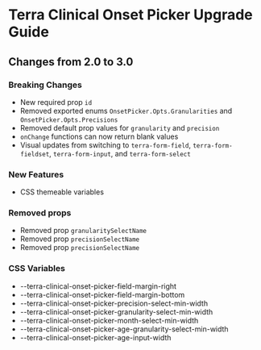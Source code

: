 # Terra Clinical Onset Picker Upgrade Guide

## Changes from 2.0 to 3.0

### Breaking Changes

* New required prop `id`
* Removed exported enums `OnsetPicker.Opts.Granularities` and `OnsetPicker.Opts.Precisions`
* Removed default prop values for `granularity` and `precision`
* `onChange` functions can now return blank values
* Visual updates from switching to `terra-form-field`, `terra-form-fieldset`, `terra-form-input`, and `terra-form-select`

### New Features

* CSS themeable variables

### Removed props

* Removed prop `granularitySelectName`
* Removed prop `precisionSelectName`
* Removed prop `precisionSelectName`

### CSS Variables

* --terra-clinical-onset-picker-field-margin-right
* --terra-clinical-onset-picker-field-margin-bottom
* --terra-clinical-onset-picker-precision-select-min-width
* --terra-clinical-onset-picker-granularity-select-min-width
* --terra-clinical-onset-picker-month-select-min-width
* --terra-clinical-onset-picker-age-granularity-select-min-width
* --terra-clinical-onset-picker-age-input-width